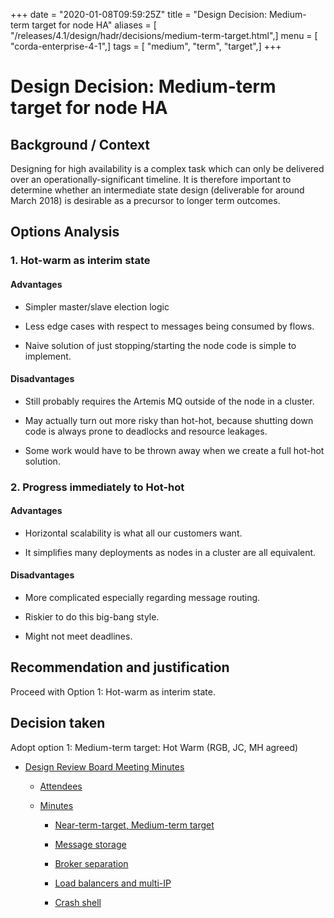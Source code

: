 +++
date = "2020-01-08T09:59:25Z"
title = "Design Decision: Medium-term target for node HA"
aliases = [ "/releases/4.1/design/hadr/decisions/medium-term-target.html",]
menu = [ "corda-enterprise-4-1",]
tags = [ "medium", "term", "target",]
+++


# Design Decision: Medium-term target for node HA


## Background / Context

Designing for high availability is a complex task which can only be delivered over an operationally-significant
                timeline. It is therefore important to determine whether an intermediate state design (deliverable for around March
                2018) is desirable as a precursor to longer term outcomes.


## Options Analysis


### 1. Hot-warm as interim state


#### Advantages


* Simpler master/slave election logic


* Less edge cases with respect to messages being consumed by flows.


* Naive solution of just stopping/starting the node code is simple to implement.



#### Disadvantages


* Still probably requires the Artemis MQ outside of the node in a cluster.


* May actually turn out more risky than hot-hot, because shutting down code is always prone to deadlocks and resource leakages.


* Some work would have to be thrown away when we create a full hot-hot solution.



### 2. Progress immediately to Hot-hot


#### Advantages


* Horizontal scalability is what all our customers want.


* It simplifies many deployments as nodes in a cluster are all equivalent.



#### Disadvantages


* More complicated especially regarding message routing.


* Riskier to do this big-bang style.


* Might not meet deadlines.



## Recommendation and justification

Proceed with Option 1: Hot-warm as interim state.


## Decision taken

Adopt option 1: Medium-term target: Hot Warm (RGB, JC, MH agreed)


* [Design Review Board Meeting Minutes](drb-meeting-20171116.md)
    * [Attendees](drb-meeting-20171116.md#attendees)

    * [Minutes](drb-meeting-20171116.md#minutes)
        * [Near-term-target, Medium-term target](drb-meeting-20171116.md#near-term-target-medium-term-target)

        * [Message storage](drb-meeting-20171116.md#id1)

        * [Broker separation](drb-meeting-20171116.md#id2)

        * [Load balancers and multi-IP](drb-meeting-20171116.md#id3)

        * [Crash shell](drb-meeting-20171116.md#id4)





